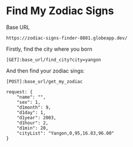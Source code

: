 # **Find My Zodiac Signs**

Base URL

```
https://zodiac-signs-finder-8801.globeapp.dev/
```

Firstly, find the city where you born

```
[GET]:base_url/find_city?city=yangon
```

And then find your zodiac sings: 

```
[POST]:base_url/get_my_zodiac

request: {
    "name": "",
    "sex": 1,
    "d1month": 9,
    "d1day": 1,
    "d1year": 2003,
    "d1hour": 2,
    "d1min": 20,
    "cityList": "Yangon,0,95,16.83,96.00"
}
```